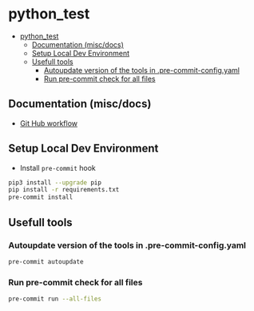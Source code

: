 # python_test<a name="python_test"></a>

<!-- mdformat-toc start --slug=github --maxlevel=6 --minlevel=1 -->

- [python_test](#python_test)
  - [Documentation (misc/docs)](#documentation-miscdocs)
  - [Setup Local Dev Environment](#setup-local-dev-environment)
  - [Usefull tools](#usefull-tools)
    - [Autoupdate version of the tools in .pre-commit-config.yaml](#autoupdate-version-of-the-tools-in-pre-commit-configyaml)
    - [Run pre-commit check for all files](#run-pre-commit-check-for-all-files)

<!-- mdformat-toc end -->

## Documentation (misc/docs)<a name="documentation-miscdocs"></a>

- [Git Hub workflow](misc/docs/github-workflow.md)

## Setup Local Dev Environment<a name="setup-local-dev-environment"></a>

- Install `pre-commit` hook

```bash
pip3 install --upgrade pip
pip install -r requirements.txt
pre-commit install
```

## Usefull tools<a name="usefull-tools"></a>

### Autoupdate version of the tools in .pre-commit-config.yaml<a name="autoupdate-version-of-the-tools-in-pre-commit-configyaml"></a>

```bash
pre-commit autoupdate

```

### Run pre-commit check for all files<a name="run-pre-commit-check-for-all-files"></a>

```bash
pre-commit run --all-files

```
